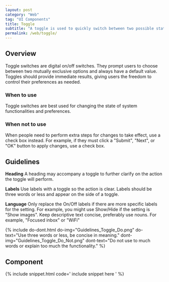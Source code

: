 ```yaml
---
layout: post
category: "Web"
tag: "UI Components"
title: Toggle
subtitle: "A toggle is used to quickly switch between two possible states. They are commonly used for “on/off” switches."
permalink: /web/toggle/
---
```


## Overview

Toggle switches are digital on/off switches. They prompt users to choose between two mutually exclusive options and always have a default value. Toggles should provide immediate results, giving users the freedom to control their preferences as needed.

### When to use

Toggle switches are best used for changing the state of system functionalities and preferences. 

### When not to use

When people need to perform extra steps for changes to take effect, use a check box instead. For example, if they must click a "Submit", "Next", or "OK" button to apply changes, use a check box.

## Guidelines

**Heading**
A heading may accompany a toggle to further clarify on the action the toggle will perform.

**Labels**
Use labels with a toggle so the action is clear. Labels should be three words or less and appear on the side of a toggle.

**Language**
Only replace the On/Off labels if there are more specific labels for the setting. For example, you might use Show/Hide if the setting is "Show images". Keep descriptive text concise, preferably use nouns. For example, "Focused inbox" or "WiFi"

{% include do-dont.html 
  do-img="Guidelines_Toggle_Do.png"
  do-text="Use three words or less, be concise in meaning."
  dont-img="Guidelines_Toggle_Do_Not.png"
  dont-text="Do not use to much words or explain too much the functionality."
%}


## Component
{% include snippet.html code='
include snippet here
' %}
